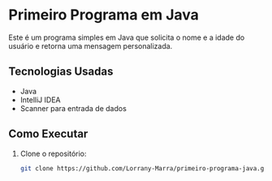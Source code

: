# Primeiro Programa em Java 

Este é um programa simples em Java que solicita o nome e a idade do usuário e retorna uma mensagem personalizada.

## Tecnologias Usadas
- Java
- IntelliJ IDEA
- Scanner para entrada de dados

## Como Executar
1. Clone o repositório:
   ```bash
   git clone https://github.com/Lorrany-Marra/primeiro-programa-java.git
